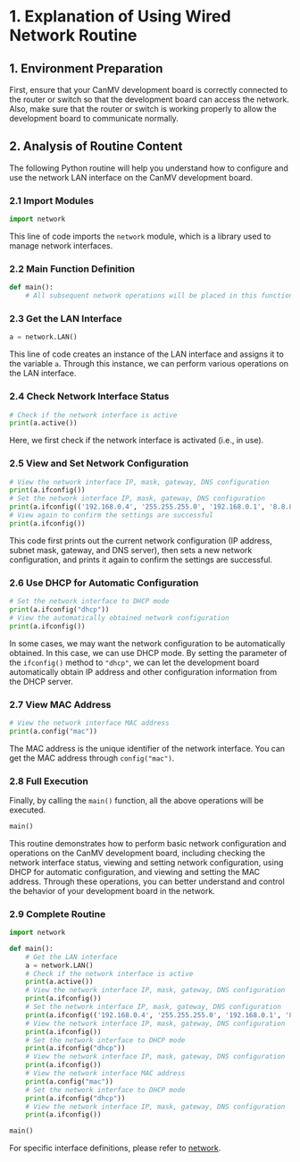 # 1. Explanation of Using Wired Network Routine

## 1. Environment Preparation

First, ensure that your CanMV development board is correctly connected to the router or switch so that the development board can access the network. Also, make sure that the router or switch is working properly to allow the development board to communicate normally.

## 2. Analysis of Routine Content

The following Python routine will help you understand how to configure and use the network LAN interface on the CanMV development board.

### 2.1 Import Modules

```python
import network
```

This line of code imports the `network` module, which is a library used to manage network interfaces.

### 2.2 Main Function Definition

```python
def main():   
    # All subsequent network operations will be placed in this function
```

### 2.3 Get the LAN Interface

```python
a = network.LAN()
```

This line of code creates an instance of the LAN interface and assigns it to the variable `a`. Through this instance, we can perform various operations on the LAN interface.

### 2.4 Check Network Interface Status

```python
# Check if the network interface is active
print(a.active())  
```

Here, we first check if the network interface is activated (i.e., in use).

### 2.5 View and Set Network Configuration

```python
# View the network interface IP, mask, gateway, DNS configuration
print(a.ifconfig())   
# Set the network interface IP, mask, gateway, DNS configuration
print(a.ifconfig(('192.168.0.4', '255.255.255.0', '192.168.0.1', '8.8.8.8')))   
# View again to confirm the settings are successful
print(a.ifconfig())
```

This code first prints out the current network configuration (IP address, subnet mask, gateway, and DNS server), then sets a new network configuration, and prints it again to confirm the settings are successful.

### 2.6 Use DHCP for Automatic Configuration

```python
# Set the network interface to DHCP mode
print(a.ifconfig("dhcp"))   
# View the automatically obtained network configuration
print(a.ifconfig())
```

In some cases, we may want the network configuration to be automatically obtained. In this case, we can use DHCP mode. By setting the parameter of the `ifconfig()` method to `"dhcp"`, we can let the development board automatically obtain IP address and other configuration information from the DHCP server.

### 2.7 View MAC Address

```python
# View the network interface MAC address
print(a.config("mac"))  
```

The MAC address is the unique identifier of the network interface. You can get the MAC address through `config("mac")`.

### 2.8 Full Execution

Finally, by calling the `main()` function, all the above operations will be executed.

```python
main()
```

This routine demonstrates how to perform basic network configuration and operations on the CanMV development board, including checking the network interface status, viewing and setting network configuration, using DHCP for automatic configuration, and viewing and setting the MAC address. Through these operations, you can better understand and control the behavior of your development board in the network.

### 2.9 Complete Routine

```python
import network

def main():
    # Get the LAN interface
    a = network.LAN()
    # Check if the network interface is active
    print(a.active())
    # View the network interface IP, mask, gateway, DNS configuration
    print(a.ifconfig())
    # Set the network interface IP, mask, gateway, DNS configuration
    print(a.ifconfig(('192.168.0.4', '255.255.255.0', '192.168.0.1', '8.8.8.8')))
    # View the network interface IP, mask, gateway, DNS configuration
    print(a.ifconfig())
    # Set the network interface to DHCP mode
    print(a.ifconfig("dhcp"))
    # View the network interface IP, mask, gateway, DNS configuration
    print(a.ifconfig())
    # View the network interface MAC address
    print(a.config("mac"))
    # Set the network interface to DHCP mode
    print(a.ifconfig("dhcp"))
    # View the network interface IP, mask, gateway, DNS configuration
    print(a.ifconfig())

main()
```

For specific interface definitions, please refer to [network](../../api/extmod/K230_CanMV_network_API_Manual.md).
